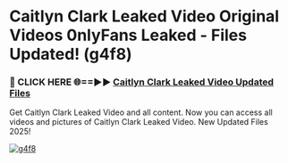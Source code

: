 # Caitlyn Clark Leaked Video Original Videos 0nlyFans Leaked - Files Updated! (g4f8)

<h3>🔴 CLICK HERE 🌐==►► <a href="https://tinyurl.com/3hn5wdd3" rel="nofollow">Caitlyn Clark Leaked Video Updated Files</a></h3>

Get Caitlyn Clark Leaked Video and all content. Now you can access all videos and pictures of Caitlyn Clark Leaked Video. New Updated Files 2025!

[![g4f8](https://i.imgur.com/4HnBqBT.gif)](https://tinyurl.com/3hn5wdd3)
